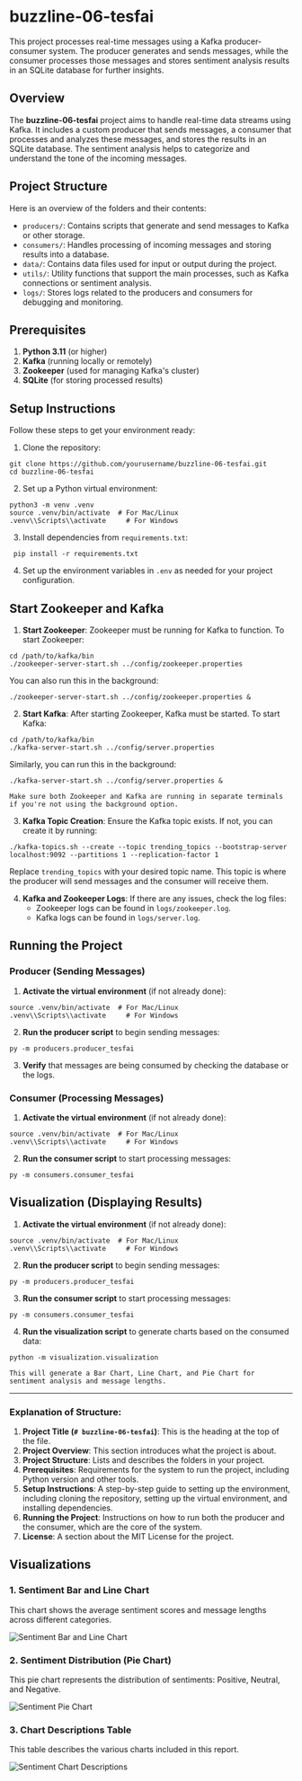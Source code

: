 # buzzline-06-tesfai

This project processes real-time messages using a Kafka producer-consumer system. The producer generates and sends messages, while the consumer processes those messages and stores sentiment analysis results in an SQLite database for further insights.

## Overview

The **buzzline-06-tesfai** project aims to handle real-time data streams using Kafka. It includes a custom producer that sends messages, a consumer that processes and analyzes these messages, and stores the results in an SQLite database. The sentiment analysis helps to categorize and understand the tone of the incoming messages.

## Project Structure

Here is an overview of the folders and their contents:

- `producers/`: Contains scripts that generate and send messages to Kafka or other storage.
- `consumers/`: Handles processing of incoming messages and storing results into a database.
- `data/`: Contains data files used for input or output during the project.
- `utils/`: Utility functions that support the main processes, such as Kafka connections or sentiment analysis.
- `logs/`: Stores logs related to the producers and consumers for debugging and monitoring.

## Prerequisites

1. **Python 3.11** (or higher)
2. **Kafka** (running locally or remotely)
3. **Zookeeper** (used for managing Kafka's cluster)
4. **SQLite** (for storing processed results)

## Setup Instructions

Follow these steps to get your environment ready:

1. Clone the repository:
 ```shell
 git clone https://github.com/yourusername/buzzline-06-tesfai.git
 cd buzzline-06-tesfai
 ```
2. Set up a Python virtual environment:
 ```shell
 python3 -m venv .venv
 source .venv/bin/activate  # For Mac/Linux
 .venv\\Scripts\\activate     # For Windows
 ```

3. Install dependencies from `requirements.txt`:
```shell
 pip install -r requirements.txt
 ```
4. Set up the environment variables in `.env` as needed for your project configuration.

## Start Zookeeper and Kafka

1. **Start Zookeeper**:
  Zookeeper must be running for Kafka to function. To start Zookeeper:
 ```shell
 cd /path/to/kafka/bin
 ./zookeeper-server-start.sh ../config/zookeeper.properties
 ```
 You can also run this in the background:
 ```shell
 ./zookeeper-server-start.sh ../config/zookeeper.properties &
  ```

2. **Start Kafka**:
  After starting Zookeeper, Kafka must be started. To start Kafka:
 ```shell
 cd /path/to/kafka/bin
 ./kafka-server-start.sh ../config/server.properties
  ```
   Similarly, you can run this in the background:
  ```shell
  ./kafka-server-start.sh ../config/server.properties &
   ```

    Make sure both Zookeeper and Kafka are running in separate terminals if you're not using the background option.

3. **Kafka Topic Creation**:
  Ensure the Kafka topic exists. If not, you can create it by running:
 ```shell
 ./kafka-topics.sh --create --topic trending_topics --bootstrap-server localhost:9092 --partitions 1 --replication-factor 1
  ```

 Replace `trending_topics` with your desired topic name. This topic is where the producer will send messages and the consumer will receive them.

4. **Kafka and Zookeeper Logs**:
    If there are any issues, check the log files:
    - Zookeeper logs can be found in `logs/zookeeper.log`.
    - Kafka logs can be found in `logs/server.log`.

## Running the Project

### Producer (Sending Messages)

1. **Activate the virtual environment** (if not already done):
 ```shell
 source .venv/bin/activate  # For Mac/Linux
 .venv\\Scripts\\activate     # For Windows
 ```

2. **Run the producer script** to begin sending messages:
 ```shell
 py -m producers.producer_tesfai
```

3. **Verify** that messages are being consumed by checking the database or the logs.

### Consumer (Processing Messages)

1. **Activate the virtual environment** (if not already done):
 ```shell
 source .venv/bin/activate  # For Mac/Linux
 .venv\\Scripts\\activate     # For Windows
  ```

2. **Run the consumer script** to start processing messages:
 ```shell
 py -m consumers.consumer_tesfai
 ```

## Visualization (Displaying Results)

1. **Activate the virtual environment** (if not already done):
 ```shell
 source .venv/bin/activate  # For Mac/Linux
 .venv\\Scripts\\activate     # For Windows
 ```

2. **Run the producer script** to begin sending messages:
 ```shell
 py -m producers.producer_tesfai
 ```

3. **Run the consumer script** to start processing messages:
 ```shell
 py -m consumers.consumer_tesfai
 ```

4. **Run the visualization script** to generate charts based on the consumed data:
 ```shell
 python -m visualization.visualization
 ```

    This will generate a Bar Chart, Line Chart, and Pie Chart for sentiment analysis and message lengths.

---

### Explanation of Structure:

1. **Project Title (`# buzzline-06-tesfai`)**: This is the heading at the top of the file.
2. **Project Overview**: This section introduces what the project is about.
3. **Project Structure**: Lists and describes the folders in your project.
4. **Prerequisites**: Requirements for the system to run the project, including Python version and other tools.
5. **Setup Instructions**: A step-by-step guide to setting up the environment, including cloning the repository, setting up the virtual environment, and installing dependencies.
6. **Running the Project**: Instructions on how to run both the producer and the consumer, which are the core of the system.
7. **License**: A section about the MIT License for the project.

## Visualizations

### 1. Sentiment Bar and Line Chart

This chart shows the average sentiment scores and message lengths across different categories.

![Sentiment Bar and Line Chart](images/sentiment_bar_line_chart.png)

### 2. Sentiment Distribution (Pie Chart)

This pie chart represents the distribution of sentiments: Positive, Neutral, and Negative.

![Sentiment Pie Chart](images/sentiment_pie_chart.png)

### 3. Chart Descriptions Table

This table describes the various charts included in this report.

![Sentiment Chart Descriptions](images/sentiment_table.png)
